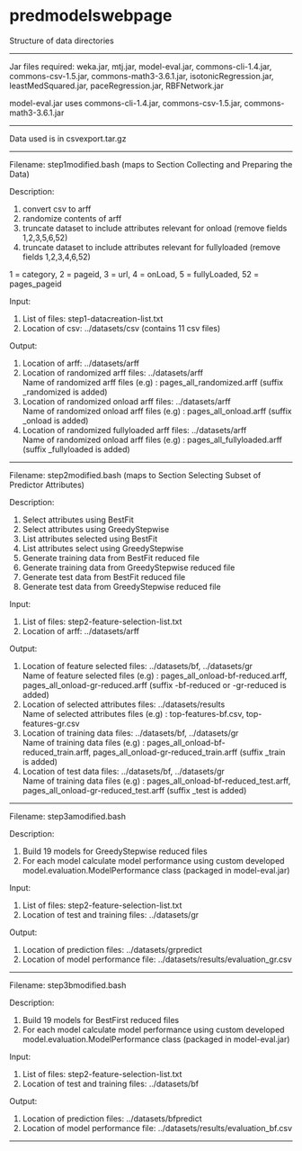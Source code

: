 # predmodelswebpage

Structure of data directories


---------------------------------------------------------------------------------------------------------------------------------
Jar files required: 
weka.jar, mtj.jar, model-eval.jar, commons-cli-1.4.jar, commons-csv-1.5.jar, commons-math3-3.6.1.jar, isotonicRegression.jar, leastMedSquared.jar, paceRegression.jar, RBFNetwork.jar

model-eval.jar uses commons-cli-1.4.jar, commons-csv-1.5.jar, commons-math3-3.6.1.jar

---------------------------------------------------------------------------------------------------------------------------------
Data used is in csvexport.tar.gz

---------------------------------------------------------------------------------------------------------------------------------

Filename: step1modified.bash (maps to Section Collecting and Preparing the Data)

Description:
1. convert csv to arff
2. randomize contents of arff
3. truncate dataset to include attributes relevant for onload (remove fields 1,2,3,5,6,52)
4. truncate dataset to include attributes relevant for fullyloaded (remove fields 1,2,3,4,6,52)

1 = category, 2 = pageid, 3 = url, 4 = onLoad, 5 = fullyLoaded, 52 = pages_pageid

Input:
1. List of files: step1-datacreation-list.txt
2. Location of csv: ../datasets/csv (contains 11 csv files)

Output:
1. Location of arff: ../datasets/arff
2. Location of randomized arff files: ../datasets/arff \
Name of randomized arff files (e.g) : pages_all_randomized.arff
(suffix _randomized is added)
3. Location of randomized onload arff files: ../datasets/arff \
Name of randomized onload arff files (e.g) : pages_all_onload.arff
(suffix _onload is added)
4. Location of randomized fullyloaded arff files: ../datasets/arff \
Name of randomized onload arff files (e.g) : pages_all_fullyloaded.arff
(suffix _fullyloaded is added)

-----------------------------------------------------------------------------------------------------------------
Filename: step2modified.bash (maps to Section Selecting Subset of Predictor Attributes)

Description:
1. Select attributes using BestFit
2. Select attributes using GreedyStepwise
3. List attributes selected using BestFit
4. List attributes select using GreedyStepwise
5. Generate training data from BestFit reduced file
6. Generate training data from GreedyStepwise reduced file
7. Generate test data from BestFit reduced file
8. Generate test data from GreedyStepwise reduced file

Input:
1. List of files: step2-feature-selection-list.txt
2. Location of arff: ../datasets/arff

Output:
1. Location of feature selected files: ../datasets/bf, ../datasets/gr \
Name of feature selected files (e.g) :  pages_all_onload-bf-reduced.arff, pages_all_onload-gr-reduced.arff
(suffix -bf-reduced or -gr-reduced is added)
2. Location of selected attributes files: ../datasets/results \
Name of selected attributes files (e.g) : top-features-bf.csv, top-features-gr.csv
3. Location of training data files: ../datasets/bf, ../datasets/gr \
Name of training data files (e.g) : pages_all_onload-bf-reduced_train.arff, pages_all_onload-gr-reduced_train.arff
(suffix _train is added)
4. Location of test data files: ../datasets/bf, ../datasets/gr \
Name of training data files (e.g) : pages_all_onload-bf-reduced_test.arff, pages_all_onload-gr-reduced_test.arff
(suffix _test is added)

-----------------------------------------------------------------------------------------------------------------
Filename: step3amodified.bash

Description:
1. Build 19 models for GreedyStepwise reduced files
2. For each model calculate model performance using custom developed model.evaluation.ModelPerformance class (packaged in model-eval.jar)

Input:
1. List of files: step2-feature-selection-list.txt
2. Location of test and training files: ../datasets/gr

Output:
1. Location of prediction files: ../datasets/grpredict
2. Location of model performance file: ../datasets/results/evaluation_gr.csv

-----------------------------------------------------------------------------------------------------------------
Filename: step3bmodified.bash

Description:
1. Build 19 models for BestFirst reduced files
2. For each model calculate model performance using custom developed model.evaluation.ModelPerformance class (packaged in model-eval.jar)

Input:
1. List of files: step2-feature-selection-list.txt
2. Location of test and training files: ../datasets/bf

Output:
1. Location of prediction files: ../datasets/bfpredict
2. Location of model performance file: ../datasets/results/evaluation_bf.csv

-----------------------------------------------------------------------------------------------------------------
